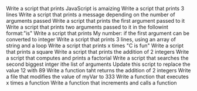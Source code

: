 Write a script that prints JavaScript is amaizing
Write a script that prints 3 lines
Write a script that prints a message depending on the number of arguments passed
Write a script that prints the first argument passed to it
Write a script that prints two arguments passed to it in the followint format:"is"
Write a script that prints My number: <first argument converted in integer> if the first argument can be converted to integer
Write a script that prints 3 lines, using an array of string and a loop
Write a script that prints x times "C is fun"
Write a script that prints a square
Write a script that prints the addition of 2 integers
Write a script that computes and prints a factorial
Write a script that searches the second biggest intger ithe list of arguments
Update this script to replace the value 12 with 89
Write a function taht returns the addition of 2 integers
Write a file that modifies the value of myVar to 333
Write a function that executes x times a function
Write a function that increments and calls a function
